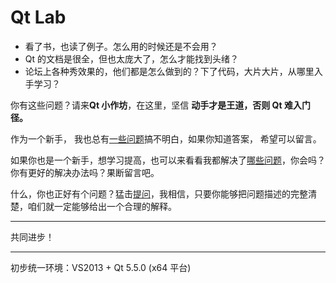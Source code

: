 Qt Lab
=======

- 看了书，也读了例子。怎么用的时候还是不会用？
- Qt 的文档是很全，但也太庞大了，怎么才能找到头绪？
- 论坛上各种秀效果的，他们都是怎么做到的？下了代码，大片大片，从哪里入手学习？

你有这些问题？请来**Qt 小作坊**，在这里，坚信 **动手才是王道，否则 Qt 难入门径。**

作为一个新手， 我也总有[一些问题](../../issues)搞不明白，如果你知道答案， 希望可以留言。

如果你也是一个新手，想学习提高，也可以来看看我都解决了[哪些问题](../../issues?q=is%3Aissue+is%3Aclosed)，你会吗？你有更好的解决办法吗？果断留言吧。

什么，你也正好有个问题？猛击[提问](../../issues/new)，我相信，只要你能够把问题描述的完整清楚，咱们就一定能够给出一个合理的解释。

-----

共同进步！

-----

初步统一环境：VS2013 + Qt 5.5.0 (x64 平台)
